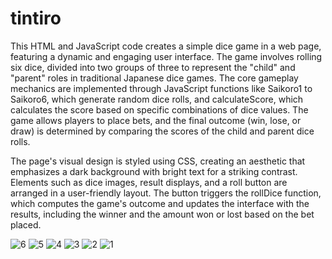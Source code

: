 # tintiro
This HTML and JavaScript code creates a simple dice game in a web page, featuring a dynamic and engaging user interface. The game involves rolling six dice, divided into two groups of three to represent the "child" and "parent" roles in traditional Japanese dice games. The core gameplay mechanics are implemented through JavaScript functions like Saikoro1 to Saikoro6, which generate random dice rolls, and calculateScore, which calculates the score based on specific combinations of dice values. The game allows players to place bets, and the final outcome (win, lose, or draw) is determined by comparing the scores of the child and parent dice rolls.

The page's visual design is styled using CSS, creating an aesthetic that emphasizes a dark background with bright text for a striking contrast. Elements such as dice images, result displays, and a roll button are arranged in a user-friendly layout. The button triggers the rollDice function, which computes the game's outcome and updates the interface with the results, including the winner and the amount won or lost based on the bet placed.


![6](https://github.com/seki12-20/tintiro/assets/135343979/76090885-6f9f-450c-a111-09bbb2831c84)
![5](https://github.com/seki12-20/tintiro/assets/135343979/9f159077-e70a-45b0-9a42-480c2fc4d45b)
![4](https://github.com/seki12-20/tintiro/assets/135343979/2ddbafe7-d355-4eab-ac1d-30deb12058ee)
![3](https://github.com/seki12-20/tintiro/assets/135343979/95590a9d-db97-4716-8f75-0febdd763f25)
![2](https://github.com/seki12-20/tintiro/assets/135343979/1d9a6087-ae10-4dc8-a11a-40eb70d4e394)
![1](https://github.com/seki12-20/tintiro/assets/135343979/ed8ae424-cf9b-425b-8fd1-d58f9364c35a)

